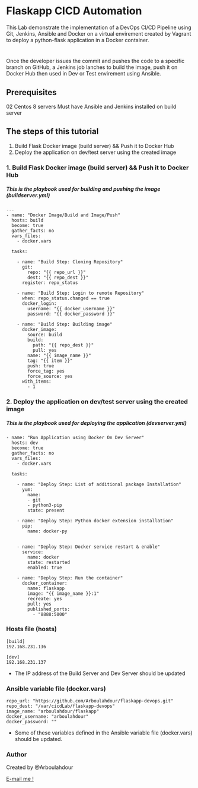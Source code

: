 # Flaskapp CICD Automation

This Lab demonstrate the implementation of a DevOps CI/CD Pipeline using Git, Jenkins, Ansible and Docker on a virtual envirement created by Vagrant to deploy a python-flask application in a Docker container.
#

Once the developer issues the commit and pushes the code to a specific branch on GitHub, a Jenkins job lanches to build the image, push it on Docker Hub then used in Dev or Test envirement using Ansible. 

## Prerequisites
02 Centos 8 servers
Must have Ansible and Jenkins installed on build server 

## The steps of this tutorial

1. Build Flask Docker image (build server) && Push it to Docker Hub
2. Deploy the application on dev/test server using the created image

### 1. Build Flask Docker image (build server) && Push it to Docker Hub

##### This is the playbook used for building and pushing the image (buildserver.yml)
~~~
---
- name: "Docker Image/Build and Image/Push"
  hosts: build
  become: true
  gather_facts: no
  vars_files:
    - docker.vars

  tasks:

    - name: "Build Step: Cloning Repository"
      git:
        repo: "{{ repo_url }}"
        dest: "{{ repo_dest }}"
      register: repo_status

    - name: "Build Step: Login to remote Repository"
      when: repo_status.changed == true
      docker_login:
        username: "{{ docker_username }}"
        password: "{{ docker_password }}"

    - name: "Build Step: Building image"
      docker_image:
        source: build
        build:
          path: "{{ repo_dest }}"
          pull: yes
        name: "{{ image_name }}"
        tag: "{{ item }}"
        push: true
        force_tag: yes
        force_source: yes
      with_items:
        - 1
~~~

### 2. Deploy the application on dev/test server using the created image

##### This is the playbook used for deploying the application (devserver.yml)
~~~
- name: "Run Application using Docker On Dev Server"
  hosts: dev
  become: true
  gather_facts: no
  vars_files:
    - docker.vars

  tasks:

    - name: "Deploy Step: List of additional package Installation"
      yum:
        name:
        - git
        - python3-pip
        state: present

    - name: "Deploy Step: Python docker extension installation"
      pip:
        name: docker-py


    - name: "Deploy Step: Docker service restart & enable"
      service:
        name: docker
        state: restarted
        enabled: true

    - name: "Deploy Step: Run the container"
      docker_container:
        name: flaskapp
        image: "{{ image_name }}:1"
        recreate: yes
        pull: yes
        published_ports:
          - "8888:5000"
~~~

### Hosts file (hosts)
~~~
[build]
192.168.231.136

[dev]
192.168.231.137
~~~
- The IP address of the Build Server and Dev Server should be updated

### Ansible variable file (docker.vars)
~~~
repo_url: "https://github.com/Arboulahdour/flaskapp-devops.git"
repo_dest: "/var/cicdLab/flaskapp-devops"
image_name: "arboulahdour/flaskapp"
docker_username: "arboulahdour"
docker_password: ""
~~~
- Some of these variables defined in the Ansible variable file (docker.vars) should be updated.

### Author
Created by @Arboulahdour

<a href="mailto:ar.boulahdour@outlook.com">E-mail me !</a>
